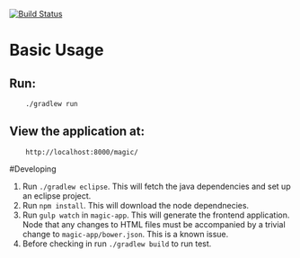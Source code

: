[![Build Status](https://travis-ci.org/billbindi/draftomatic.svg?branch=develop)](https://travis-ci.org/billbindi/draftomatic)

# Basic Usage

## Run:
        ./gradlew run

## View the application at:
        http://localhost:8000/magic/

#Developing

1. Run `./gradlew eclipse`.  This will fetch the java dependencies
and set up an eclipse project.
2. Run `npm install`.  This will download the node dependnecies.
3. Run `gulp watch` in `magic-app`.  This will generate the frontend
application.  Node that any changes to HTML files must be accompanied
by a trivial change to `magic-app/bower.json`.  This is a known issue.
4.  Before checking in run `./gradlew build` to run test.
